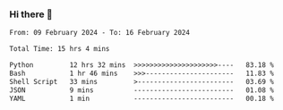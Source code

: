 ### Hi there 👋

<!--
**ututono/ututono** is a ✨ _special_ ✨ repository because its `README.md` (this file) appears on your GitHub profile.

Here are some ideas to get you started:

- 🔭 I’m currently working on ...
- 🌱 I’m currently learning ...
- 👯 I’m looking to collaborate on ...
- 🤔 I’m looking for help with ...
- 💬 Ask me about ...
- 📫 How to reach me: ...
- 😄 Pronouns: ...
- ⚡ Fun fact: ...
-->



<!--START_SECTION:waka-->

```txt
From: 09 February 2024 - To: 16 February 2024

Total Time: 15 hrs 4 mins

Python         12 hrs 32 mins  >>>>>>>>>>>>>>>>>>>>>----   83.18 %
Bash           1 hr 46 mins    >>>----------------------   11.83 %
Shell Script   33 mins         >------------------------   03.69 %
JSON           9 mins          -------------------------   01.08 %
YAML           1 min           -------------------------   00.18 %
```

<!--END_SECTION:waka-->
